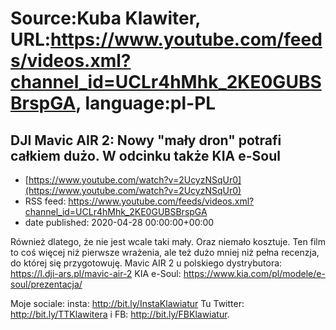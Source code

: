 # Source:Kuba Klawiter, URL:https://www.youtube.com/feeds/videos.xml?channel_id=UCLr4hMhk_2KE0GUBSBrspGA, language:pl-PL

## DJI Mavic AIR 2: Nowy "mały dron" potrafi całkiem dużo. W odcinku także KIA e-Soul
 - [https://www.youtube.com/watch?v=2UcyzNSqUr0](https://www.youtube.com/watch?v=2UcyzNSqUr0)
 - RSS feed: https://www.youtube.com/feeds/videos.xml?channel_id=UCLr4hMhk_2KE0GUBSBrspGA
 - date published: 2020-04-28 00:00:00+00:00

Również dlatego, że nie jest wcale taki mały. Oraz niemało kosztuje. Ten film to coś więcej niż pierwsze wrażenia, ale też dużo mniej niż pełna recenzja, do której się przygotowuję.
Mavic AIR 2 u polskiego dystrybutora: https://l.dji-ars.pl/mavic-air-2
KIA e-Soul: https://www.kia.com/pl/modele/e-soul/prezentacja/

Moje sociale: insta: http://bit.ly/InstaKlawiatur Tu Twitter: http://bit.ly/TTKlawitera i FB: http://bit.ly/FBKlawiatur.

